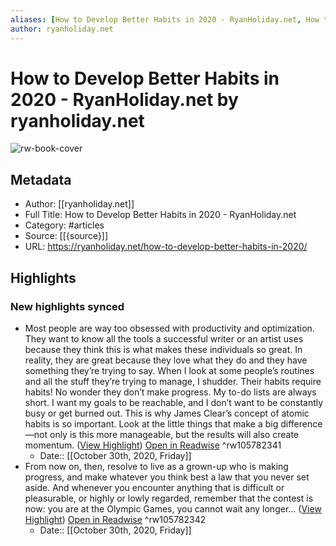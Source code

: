 ```yaml
---
aliases: [How to Develop Better Habits in 2020 - RyanHoliday.net, How to Develop Better Habits in 2020 - RyanHoliday.net]
author: ryanholiday.net
---
```

# How to Develop Better Habits in 2020 - RyanHoliday.net by ryanholiday.net

![rw-book-cover](https://readwise-assets.s3.amazonaws.com/static/images/article2.74d541386bbf.png)

## Metadata
- Author: [[ryanholiday.net]]
- Full Title: How to Develop Better Habits in 2020 - RyanHoliday.net
- Category: #articles
- Source: [[{source}]]
- URL: https://ryanholiday.net/how-to-develop-better-habits-in-2020/

## Highlights
### New highlights synced
- Most people are way too obsessed with productivity and optimization. They want to know all the tools a successful writer or an artist uses because they think this is what makes these individuals so great. In reality, they are great because they love what they do and they have something they’re trying to say. When I look at some people’s routines and all the stuff they’re trying to manage, I shudder. Their habits require habits! No wonder they don’t make progress. My to-do lists are always short. I want my goals to be reachable, and I don’t want to be constantly busy or get burned out. This is why James Clear’s concept of atomic habits is so important. Look at the little things that make a big difference—not only is this more manageable, but the results will also create momentum. ([View Highlight](https://instapaper.com/read/1354771940/14441586)) [Open in Readwise](https://readwise.io/open/105782341) ^rw105782341
    - Date:: [[October 30th, 2020, Friday]]
- From now on, then, resolve to live as a grown-up who is making progress, and make whatever you think best a law that you never set aside. And whenever you encounter anything that is difficult or pleasurable, or highly or lowly regarded, remember that the contest is now: you are at the Olympic Games, you cannot wait any longer… ([View Highlight](https://instapaper.com/read/1354771940/14441587)) [Open in Readwise](https://readwise.io/open/105782342) ^rw105782342
    - Date:: [[October 30th, 2020, Friday]]
